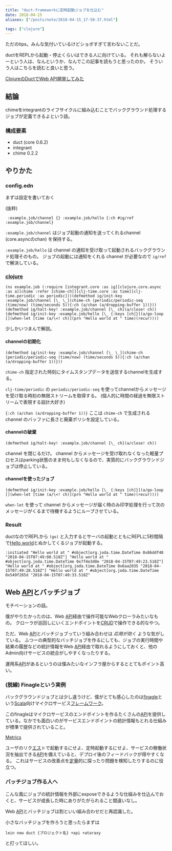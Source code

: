 ```yaml
---
title: "duct-frameworkに定時起動ジョブを仕込む"
date: 2018-04-15
aliases: ["/posts/note/2018-04-15_17-50-37.html"]

tags: ["clojure"]
---
```


ただのtips。みんな気付いているけどショボすぎて言わないことだ。

ductをREPLから起動・停止くらいはできる人に向けている。 それも解らないよーという人は、なんというか、なんでこの記事を読もうと思ったのか。 そういう人はこちらを読むと良いと思う。

[ClojureのDuctでWeb API開発してみた](https://qiita.com/lagenorhynque/items/57d5aa086c4a080a1c54)

## 結論

chimeをintegrantのライフサイクルに組み込むことでバックグラウンド処理するジョブが定義できるよという話。

### 構成要素

- duct (core 0.6.2)
- integrant
- chime 0.2.2

## やりかた

### config.edn

まずは設定を書いておく

(抜粋)

     :example.job/channel {} :example.job/hello {:ch #ig/ref :example.job/channel}

`:example.job/channel` はジョブ起動の通知を送ってくれるchannel (core.asyncのchan) を保持する。

`:example.job/hello` は channel の通知を受け取って起動されるバックグラウンド処理そのもの。 ジョブの起動には通知をくれる channel が必要なので `ig/ref` で解決している。

### [clojure](http://d.hatena.ne.jp/keyword/clojure)

    (ns example.job (:require [integrant.core :as ig][clojure.core.async :as a][chime :refer [chime-ch]][clj-time.core :as time][clj-time.periodic :as periodic]))(defmethod ig/init-key :example.job/channel [\_ \_](chime-ch (periodic/periodic-seq (time/now) (time/seconds 5)){:ch (a/chan (a/dropping-buffer 1))}))(defmethod ig/halt-key! :example.job/channel [\_ ch](a/close! ch))(defmethod ig/init-key :example.job/hello [\_ {:keys [ch]}](a/go-loop [](when-let [time (a/\<! ch)](prn "Hello world at " time)(recur))))

少しかいつまんで解説。

#### channelの初期化

    (defmethod ig/init-key :example.job/channel [\_ \_](chime-ch (periodic/periodic-seq (time/now) (time/seconds 5)){:ch (a/chan (a/dropping-buffer 1))}))

`chime-ch` 指定された時刻にタイムスタンプデータを送信するchannelを生成する。

`clj-time/periodic` の `periodic/periodic-seq` を使ってchannelからメッセージを受け取る時刻の無限ストリームを取得する。 (個人的に時間の経過を無限ストリームで表現する設計大好き)

`{:ch (a/chan (a/dropping-buffer 1))}` ここは `chime-ch` で生成される channel のバッファに長さと廃棄ポリシを設定している。

#### channelの破棄

    (defmethod ig/halt-key! :example.job/channel [\_ ch](a/close! ch))

channel を閉じるだけ。 channel からメッセージを受け取れなくなった軽量プロセスはparking状態のまま何もしなくなるので、実質的にバックグラウンドジョブは停止している。

#### channelを使ったジョブ

    (defmethod ig/init-key :example.job/hello [\_ {:keys [ch]}](a/go-loop [](when-let [time (a/\<! ch)](prn "Hello world at " time)(recur))))

`when-let` を使って channel からメッセージが届く時のみ印字処理を行って次のメッセージがくるまで待機するようにループさせている。

### Result

ductなのでREPLから `(go)` と入力するとサーバの起動とともにREPLに5秒間隔で[Hello world](http://d.hatena.ne.jp/keyword/Hello%20world)とぬかしてくるジョブが起動する。

    :initiated "Hello world at " #object[org.joda.time.DateTime 0x86ddf48 "2018-04-15T07:49:08.518Z"] "Hello world at " #object[org.joda.time.DateTime 0x7f4e3d0e "2018-04-15T07:49:23.518Z"] "Hello world at " #object[org.joda.time.DateTime 0x6aa2035 "2018-04-15T07:49:28.518Z"] "Hello world at " #object[org.joda.time.DateTime 0x549f285d "2018-04-15T07:49:33.518Z"

## Web [API](http://d.hatena.ne.jp/keyword/API)とバッチジョブ

モチベーションの話。

僕がやりたかったのは、Web [API](http://d.hatena.ne.jp/keyword/API)経由で操作可能なWebクローラみたいなもの。 クローラが巡回しにいくエンドポイントを[CRUD](http://d.hatena.ne.jp/keyword/CRUD)で操作できる的なやつ。

ただ、Web [API](http://d.hatena.ne.jp/keyword/API)とバッチジョブっていう組み合わせは _応用が効く_ ような気がしている。 ふつーの典型的なバッチジョブを作るにしても、ジョブの実行時間や結果の履歴などの統計情報をWeb [API](http://d.hatena.ne.jp/keyword/API)経由で取れるようにしておくと、他のAdmin向けサービスの統合がしやすくなったりする。

運用系[API](http://d.hatena.ne.jp/keyword/API)があるというのは僕みたいなインフラ屋からするととてもポイント高い。

### (脱線) Finagleという実例

バックグラウンドジョブとは少し違うけど、僕がとても感心したのは[finagle](https://twitter.github.io/finagle/)という[Scala](http://d.hatena.ne.jp/keyword/Scala)向けマイクロサービス[フレームワーク](http://d.hatena.ne.jp/keyword/%A5%D5%A5%EC%A1%BC%A5%E0%A5%EF%A1%BC%A5%AF)。

このfinagleはマイクロサービスのエンドポイントを作るたくさんの[API](http://d.hatena.ne.jp/keyword/API)を提供している。なかでも面白いのがサービスエンドポイントの統計情報もとれる仕組みが標準で提供されていること。

[Metrics](https://twitter.github.io/finagle/guide/Metrics.html)

ユーザのリク[エス](http://d.hatena.ne.jp/keyword/%A5%A8%A5%B9)トで起動するにせよ、定時起動するにせよ、サービスの稼働状況を抽出できる[API](http://d.hatena.ne.jp/keyword/API)を備えていると、デプロイ後のフィードバックが得やすくなる。 これはサービスの改善点を[定量](http://d.hatena.ne.jp/keyword/%C4%EA%CE%CC)的に探ったり問題を検知したりするのに役立つ。

### バッチジョブ作る人へ

こんな風にジョブの統計情報を外部にexposeできるような仕組みを仕込んでおくと、サービスが成長した時にありがたがられること間違いなし。

Web [API](http://d.hatena.ne.jp/keyword/API)とバッチジョブは割といい組み合わせだと再認識した。

小さなバッチジョブを作ろうと思ったらまずは

    lein new duct {プロジェクト名} +api +ataraxy

と打ってほしい。

